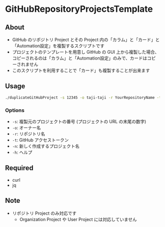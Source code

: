 # GitHubRepositoryProjectsTemplate

## About

- GitHub のリポジトリ Project とその Project 内の「カラム」と「カード」と「Automation設定」を複製するスクリプトです
- プロジェクトのテンプレートを用意し GitHub の GUI 上から複製した場合、コピーされるのは「カラム」と「Automation設定」のみで、カードはコピーされません
- このスクリプトを利用することで「カード」も複製することが出来ます

## Usage

```sh
./duplicateGitHubProject -s 12345 -o taji-taji -r YourRepositoryName -t xxxxxxxx -n NewProjectName
```

### Options

- `-s`: 複製元のプロジェクトの番号 (プロジェクトの URL の末尾の数字)
- `-o`: オーナー名
- `-r`: リポジトリ名
- `-t`: GitHub アクセストークン
- `-n`: 新しく作成するプロジェクト名
- `-h`: ヘルプ

## Required

- curl
- jq

## Note

- リポジトリ Project のみ対応です
  - Organization Project や User Project には対応していません
